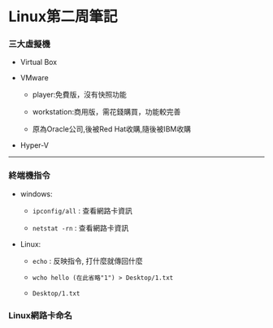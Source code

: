 # Linux第二周筆記

### 三大虛擬機

* Virtual Box

* VMware

    * player:免費版，沒有快照功能
  
    * workstation:商用版，需花錢購買，功能較完善
  
    * 原為Oracle公司,後被Red Hat收購,隨後被IBM收購
  
  
* Hyper-V

***

### 終端機指令
- windows:

    - `ipconfig/all` : 查看網路卡資訊

    - `netstat -rn` : 查看網路卡資訊
    
- Linux:
    - `echo` : 反映指令, 打什麼就傳回什麼
    
    - `wcho hello (在此省略"1") > Desktop/1.txt`
    
    - `Desktop/1.txt`
    
    
### Linux網路卡命名
